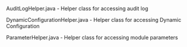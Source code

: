 AuditLogHelper.java - Helper class for accessing audit log

DynamicConfigurationHelper.java - Helper class for accessing Dynamic Configuration

ParameterHelper.java - Helper class for accessing module parameters
